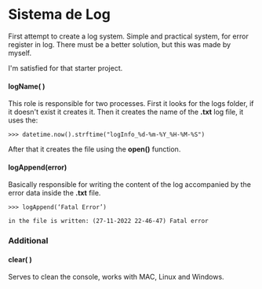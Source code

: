 # Sistema de Log
First attempt to create a log system. Simple and practical system, for error register in log. There must be a better solution, but this was made by myself.

I'm satisfied for that starter project.

#### logName( )

This role is responsible for two processes. First it looks for the logs folder, if it doesn't exist it creates it. Then it creates the name of the **.txt** log file, it uses the:
```
>>> datetime.now().strftime("logInfo_%d-%m-%Y_%H-%M-%S")
```
    
After that it creates the file using the **open()** function.

#### logAppend(error)

Basically responsible for writing the content of the log accompanied by the error data inside the **.txt** file.
```
>>> logAppend(‘Fatal Error’)

in the file is written: (27-11-2022 22-46-47) Fatal error
```
### Additional

#### clear( )

Serves to clean the console, works with MAC, Linux and Windows.
